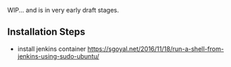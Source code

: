 WIP... and is in very early draft stages.

## Installation Steps
* install jenkins container
https://sgoyal.net/2016/11/18/run-a-shell-from-jenkins-using-sudo-ubuntu/
